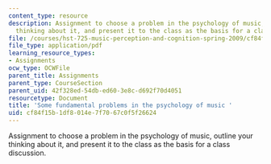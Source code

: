 ```yaml
---
content_type: resource
description: Assignment to choose a problem in the psychology of music, outline your
  thinking about it, and present it to the class as the basis for a class discussion.
file: /courses/hst-725-music-perception-and-cognition-spring-2009/cf84f15b1df8014e7f7067c0f5f26624_MITHST_725S09_assn01_fdqst.pdf
file_type: application/pdf
learning_resource_types:
- Assignments
ocw_type: OCWFile
parent_title: Assignments
parent_type: CourseSection
parent_uid: 42f328ed-54db-ed60-3e8c-d692f70d4051
resourcetype: Document
title: 'Some fundamental problems in the psychology of music '
uid: cf84f15b-1df8-014e-7f70-67c0f5f26624
---
```

Assignment to choose a problem in the psychology of music, outline your thinking about it, and present it to the class as the basis for a class discussion.

